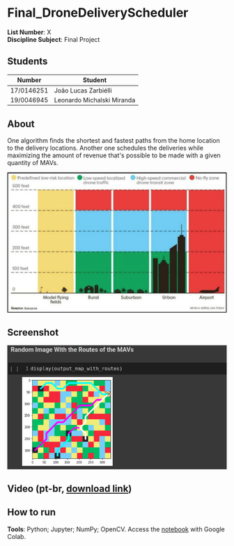 # Final_DroneDeliveryScheduler

**List Number**: X<br>
**Discipline Subject**: Final Project<br>

## Students
|Number | Student |
| -- | -- |
| 17/0146251  |  João Lucas Zarbiélli |
| 19/0046945  |  Leonardo Michalski Miranda |

## About

One algorithm finds the shortest and fastest paths from the home location to the delivery locations. Another one schedules the deliveries while maximizing the amount of revenue that's possible to be made with a given quantity of MAVs.

![](assets/zones.png)

## Screenshot
![Screenshot](assets/screenshot.png)

## Video (pt-br, [download link]())


## How to run
**Tools**: Python; Jupyter; NumPy; OpenCV.
Access the [notebook](https://colab.research.google.com/github/projeto-de-algoritmos/Final_DroneDeliveryScheduler/blob/main/app.ipynb) with Google Colab.
